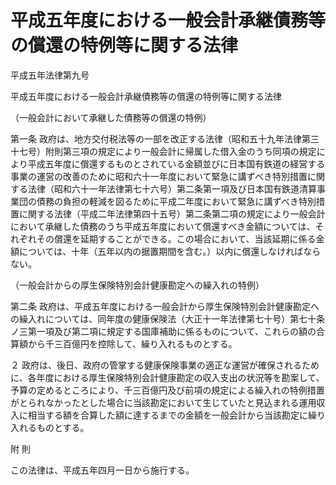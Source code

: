 # 平成五年度における一般会計承継債務等の償還の特例等に関する法律

平成五年法律第九号

平成五年度における一般会計承継債務等の償還の特例等に関する法律

（一般会計において承継した債務等の償還の特例）

第一条 政府は、地方交付税法等の一部を改正する法律（昭和五十九年法律第三十七号）附則第三項の規定により一般会計に帰属した借入金のうち同項の規定により平成五年度に償還するものとされている金額並びに日本国有鉄道の経営する事業の運営の改善のために昭和六十一年度において緊急に講ずべき特別措置に関する法律（昭和六十一年法律第七十六号）第二条第一項及び日本国有鉄道清算事業団の債務の負担の軽減を図るために平成二年度において緊急に講ずべき特別措置に関する法律（平成二年法律第四十五号）第二条第二項の規定により一般会計において承継した債務のうち平成五年度において償還すべき金額については、それぞれその償還を延期することができる。この場合において、当該延期に係る金額については、十年（五年以内の据置期間を含む。）以内に償還しなければならない。

（一般会計からの厚生保険特別会計健康勘定への繰入れの特例）

第二条 政府は、平成五年度における一般会計から厚生保険特別会計健康勘定への繰入れについては、同年度の健康保険法（大正十一年法律第七十号）第七十条ノ三第一項及び第二項に規定する国庫補助に係るものについて、これらの額の合算額から千三百億円を控除して、繰り入れるものとする。

２ 政府は、後日、政府の管掌する健康保険事業の適正な運営が確保されるために、各年度における厚生保険特別会計健康勘定の収入支出の状況等を勘案して、予算の定めるところにより、千三百億円及び前項の規定による繰入れの特例措置がとられなかったとした場合に当該勘定において生じていたと見込まれる運用収入に相当する額を合算した額に達するまでの金額を一般会計から当該勘定に繰り入れるものとする。

附 則

この法律は、平成五年四月一日から施行する。

